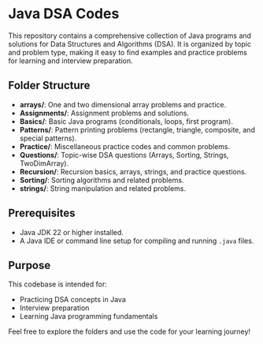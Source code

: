 
# Java DSA Codes

This repository contains a comprehensive collection of Java programs and solutions for Data Structures and Algorithms (DSA). It is organized by topic and problem type, making it easy to find examples and practice problems for learning and interview preparation.

## Folder Structure
- **arrays/**: One and two dimensional array problems and practice.
- **Assignments/**: Assignment problems and solutions.
- **Basics/**: Basic Java programs (conditionals, loops, first program).
- **Patterns/**: Pattern printing problems (rectangle, triangle, composite, and special patterns).
- **Practice/**: Miscellaneous practice codes and common problems.
- **Questions/**: Topic-wise DSA questions (Arrays, Sorting, Strings, TwoDimArray).
- **Recursion/**: Recursion basics, arrays, strings, and practice questions.
- **Sorting/**: Sorting algorithms and related problems.
- **strings/**: String manipulation and related problems.

## Prerequisites
- Java JDK 22 or higher installed.
- A Java IDE or command line setup for compiling and running `.java` files.

## Purpose
This codebase is intended for:
- Practicing DSA concepts in Java
- Interview preparation
- Learning Java programming fundamentals

Feel free to explore the folders and use the code for your learning journey!
